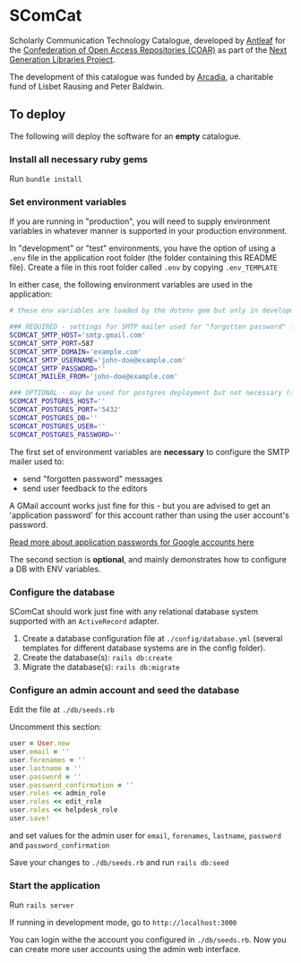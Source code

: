 # SComCat
Scholarly Communication Technology Catalogue, developed by [Antleaf](http://www.antleaf.com) for the [Confederation of Open Access Repositories (COAR)](https://www.coar-repositories.org) as part of the [Next Generation Libraries Project](https://educopia.org/next-generation-library-publishing/).

The development of this catalogue was funded by [Arcadia](https://www.arcadiafund.org.uk), a charitable fund of Lisbet Rausing and Peter Baldwin.

## To deploy

The following will deploy the software for an **empty** catalogue.

### Install all necessary ruby gems
Run `bundle install`

### Set environment variables

If you are running in "production", you will need to supply environment variables in whatever manner is supported in your production environment.

In "development" or "test" environments, you have the option of using a `.env` file in the application root folder (the folder containing this README file). Create a file in this root folder called `.env` by copying `.env_TEMPLATE`

In either case, the following environment variables are used in the application:

```bash
# these env variables are loaded by the dotenv gem but only in development or test environments.

### REQUIRED - settings for SMTP mailer used for "forgotten password" feature and for user feedback feature
SCOMCAT_SMTP_HOST='smtp.gmail.com'
SCOMCAT_SMTP_PORT=587
SCOMCAT_SMTP_DOMAIN='example.com'
SCOMCAT_SMTP_USERNAME='john-doe@example.com'
SCOMCAT_SMTP_PASSWORD=''
SCOMCAT_MAILER_FROM='john-doe@example.com'

### OPTIONAL - may be used for postgres deployment but not necessary (see ./config/database.postgres.yml)
SCOMCAT_POSTGRES_HOST=''
SCOMCAT_POSTGRES_PORT='5432'
SCOMCAT_POSTGRES_DB=''
SCOMCAT_POSTGRES_USER=''
SCOMCAT_POSTGRES_PASSWORD=''
```

The first set of environment variables are **necessary** to configure the SMTP mailer used to:
* send "forgotten password" messages
* send user feedback to the editors

A GMail account works just fine for this - but you are advised to get an 'application password' for this account rather than using the user account's password.

[Read more about application passwords for Google accounts here](https://support.google.com/accounts/answer/185833?hl=en)

The second section is **optional**, and mainly demonstrates how to configure a DB with ENV variables.

### Configure the database
SComCat should work just fine with any relational database system supported with an `ActiveRecord` adapter.

1. Create a database configuration file at `./config/database.yml` (several templates for different database systems are in the config folder).
2. Create the database(s): `rails db:create`
3. Migrate the database(s): `rails db:migrate`

### Configure an admin account and seed the database
Edit the file at `./db/seeds.rb`

Uncomment this section:
```ruby
user = User.new
user.email = ''
user.forenames = ''
user.lastname = ''
user.password = ''
user.password_confirmation = ''
user.roles << admin_role
user.roles << edit_role
user.roles << helpdesk_role
user.save!
```
and set values for the admin user for `email`, `forenames`, `lastname`, `password` and `password_confirmation`

Save your changes to `./db/seeds.rb` and run `rails db:seed`

### Start the application
Run `rails server`

If running in development mode, go to `http://localhost:3000`

You can login withe the account you configured in `./db/seeds.rb`. Now you can create more user accounts using the admin web interface.

